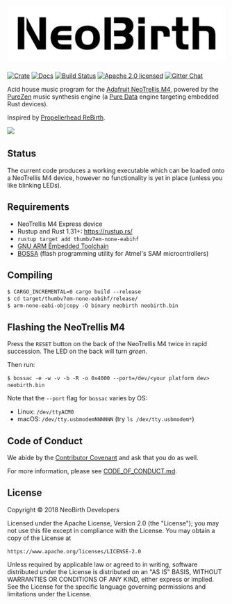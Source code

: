 # ![NeoBirth][logo]

[![Crate][crate-image]][crate-link]
[![Docs][docs-image]][docs-link]
[![Build Status][build-image]][build-link]
[![Apache 2.0 licensed][license-image]][license-link]
[![Gitter Chat][gitter-image]][gitter-link]

Acid house music program for the [Adafruit NeoTrellis M4], powered by the
[PureZen] music synthesis engine (a [Pure Data] engine targeting embedded
Rust devices).

Inspired by [Propellerhead ReBirth]. 

<img width="50%" src="https://cdn-learn.adafruit.com/guides/cropped_images/000/002/254/medium640/3963_top_lit_ORIG_2018_10.jpg?1541023640">

## Status

The current code produces a working executable which can be loaded onto a
NeoTrellis M4 device, however no functionality is yet in place (unless you
like blinking LEDs).

## Requirements

- NeoTrellis M4 Express device
- Rustup and Rust 1.31+: https://rustup.rs/ 
- `rustup target add thumbv7em-none-eabihf`
- [GNU ARM Embedded Toolchain]
- [BOSSA] (flash programming utility for Atmel's SAM microcntrollers)

## Compiling

```
$ CARGO_INCREMENTAL=0 cargo build --release
$ cd target/thumbv7em-none-eabihf/release/
$ arm-none-eabi-objcopy -O binary neobirth neobirth.bin
```

## Flashing the NeoTrellis M4

Press the `RESET` button on the back of the NeoTrellis M4 twice in rapid
succession. The LED on the back will turn *green*. 

Then run:

```
$ bossac -e -w -v -b -R -o 0x4000 --port=/dev/<your platform dev> neobirth.bin
```

Note that the `--port` flag for `bossac` varies by OS:

- Linux: `/dev/ttyACM0`
- macOS: `/dev/tty.usbmodemNNNNNN` (try `ls /dev/tty.usbmodem*`)

## Code of Conduct

We abide by the [Contributor Covenant][cc] and ask that you do as well.

For more information, please see [CODE_OF_CONDUCT.md].

## License

Copyright © 2018 NeoBirth Developers

Licensed under the Apache License, Version 2.0 (the "License");
you may not use this file except in compliance with the License.
You may obtain a copy of the License at

    https://www.apache.org/licenses/LICENSE-2.0

Unless required by applicable law or agreed to in writing, software
distributed under the License is distributed on an "AS IS" BASIS,
WITHOUT WARRANTIES OR CONDITIONS OF ANY KIND, either express or implied.
See the License for the specific language governing permissions and
limitations under the License.

[logo]: https://raw.githubusercontent.com/NeoBirth/NeoBirth/master/logo.png
[crate-image]: https://img.shields.io/crates/v/neobirth.svg
[crate-link]: https://crates.io/crates/neobirth
[docs-image]: https://docs.rs/neobirth/badge.svg
[docs-link]: https://docs.rs/neobirth/
[build-image]: https://secure.travis-ci.org/NeoBirth/NeoBirth.svg?branch=master
[build-link]: https://travis-ci.org/NeoBirth/NeoBirth
[license-image]: https://img.shields.io/badge/license-Apache2.0-blue.svg
[license-link]: https://github.com/NeoBirth/NeoBirth/blob/master/LICENSE
[gitter-image]: https://badges.gitter.im/NeoBirth/NeoBirth.svg
[gitter-link]: https://gitter.im/NeoBirth/NeoBirth
[Adafruit NeoTrellis M4]: https://learn.adafruit.com/adafruit-neotrellis-m4
[PureZen]: https://github.com/NeoBirth/PureZen
[Pure Data]: https://puredata.info/
[Propellerhead ReBirth]: https://en.wikipedia.org/wiki/ReBirth_RB-338
[GNU ARM Embedded Toolchain]: https://developer.arm.com/open-source/gnu-toolchain/gnu-rm/downloads
[BOSSA]: http://www.shumatech.com/web/products/bossa
[cc]: https://contributor-covenant.org
[CODE_OF_CONDUCT.md]: https://github.com/NeoBirth/NeoBirth/blob/master/CODE_OF_CONDUCT.md

